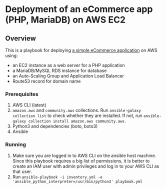 # Deployment of an eCommerce app (PHP, MariaDB) on AWS EC2

## Overview

This is a playbook for deploying [a simple eCommerce application](https://github.com/kodekloudhub/learning-app-ecommerce) on AWS using:
- an EC2 instance as a web server for a PHP application
- a MariaDB/MySQL RDS instance for database
- an Auto-Scaling Group and Application Load Balancer
- Route53 record for domain name

### Prerequisites
1. AWS CLI (latest)
2. `amazon.aws` and `community.aws` collections. Run `ansible-galaxy collection list` to check whether they are installed. If not, run `ansible-galaxy collection install amazon.aws community.aws`.
3. Python3 and dependencies (boto, boto3)
4. Ansible

### Running

1. Make sure you are logged in to AWS CLI on the ansible host machine. Since this playbook requires a big list of permissions, it is better to create an IAM user with admin privileges and log in to your AWS CLI as that user.
2. Run `ansible-playbook -i inventory.yml -e 'ansible_python_interpreter=/usr/bin/python3' playbook.yml` 